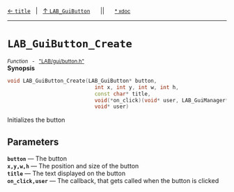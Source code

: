 [&#8592; `title`](LAB--gui--lab_guibutton--title.md)&nbsp;&nbsp;&nbsp;|&nbsp;&nbsp;&nbsp;[&#8593; `LAB_GuiButton`](LAB--gui--lab_guibutton.md)&nbsp;&nbsp;&nbsp;&nbsp;&nbsp;&nbsp;||&nbsp;&nbsp;&nbsp;&nbsp;&nbsp;&nbsp;<small>[\* xdoc](../xdoc/LAB/gui.xmd#L61)</small>
***

# `LAB_GuiButton_Create`
<small>*Function* &nbsp; - &nbsp; ["LAB/gui/button.h"](../include/LAB/gui/button.h)</small>  
**Synopsis**

```cpp
void LAB_GuiButton_Create(LAB_GuiButton* button,
                            int x, int y, int w, int h,
                            const char* title,
                            void(*on_click)(void* user, LAB_GuiManager* mgr),
                            void* user)
```


Initializes the button

## Parameters
**`button`** &#8213; The button  
**`x,y,w,h`** &#8213; The position and size of the button  
**`title`** &#8213; The text displayed on the button  
**`on_click,user`** &#8213; The callback, that gets called when the button is clicked  
